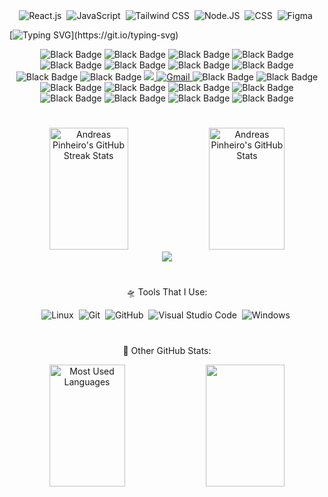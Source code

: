 <!-- <img width=100% src="https://capsule-render.vercel.app/api?type=waving&color=00bfbf&height=120&section=header"/> -->
<!--![HTML](https://img.shields.io/badge/-HTML-0D1117?style=for-the-badge&logo=html5&labelColor=0D1117)&nbsp;-->

<!-- 
  Stacks:
-->
<div align="center">
  <img src="https://img.shields.io/badge/-React.js-0D1117?style=for-the-badge&logo=react&labelColor=0D1117" alt="React.js">&nbsp;
  <img src="https://img.shields.io/badge/-JavaScript-0D1117?style=for-the-badge&logo=javascript&labelColor=0D1117&textColor=0D1117" alt="JavaScript">&nbsp;
  <img src="https://img.shields.io/badge/-Tailwind%20CSS-0D1117?style=for-the-badge&logo=tailwindcss&labelColor=0D1117&textColor=0D1117" alt="Tailwind CSS">&nbsp;
  <img src="https://img.shields.io/badge/-Node.JS-0D1117?style=for-the-badge&logo=node.js&labelColor=0D1117&textColor=0D1117" alt="Node.JS">&nbsp;
  <img src="https://img.shields.io/badge/-CSS-0D1117?style=for-the-badge&logo=CSS3&logoColor=1572B6&labelColor=0D1117" alt="CSS">&nbsp;
  <img src="https://img.shields.io/badge/-figma-0D1117?style=for-the-badge&logo=figma&labelColor=0D1117" alt="Figma">&nbsp;
</div>
<p></p>
<p></p>
<p></p>
<p></p>
<p></p>
<p></p>

<!--
  Typing Presentation & Paragraph:
-->
[![Typing SVG](https://readme-typing-svg.herokuapp.com/?color=00b5f7&size=35&center=true&vCenter=true&width=1000&lines=🪐+Hey,+i'm+Andreas+Pinheiro+=];⚛️+I'm+a+React+developer+=};🚀+I'm+17+years+old+•ᴗ•;)](https://git.io/typing-svg)
<p></p>
<p></p>
<p></p>
<p></p>
<p></p>
<p></p>

<div align="center">
    <img src="https://img.shields.io/badge/-000000?style=for-the-badge&logoColor=000000&labelColor=000000" alt="Black Badge" />
    <img src="https://img.shields.io/badge/-000000?style=for-the-badge&logoColor=000000&labelColor=000000" alt="Black Badge" />
    <img src="https://img.shields.io/badge/-000000?style=for-the-badge&logoColor=000000&labelColor=000000" alt="Black Badge" />
    <img src="https://img.shields.io/badge/-000000?style=for-the-badge&logoColor=000000&labelColor=000000" alt="Black Badge" />
    <img src="https://img.shields.io/badge/-000000?style=for-the-badge&logoColor=000000&labelColor=000000" alt="Black Badge" />
    <img src="https://img.shields.io/badge/-000000?style=for-the-badge&logoColor=000000&labelColor=000000" alt="Black Badge" />
    <img src="https://img.shields.io/badge/-000000?style=for-the-badge&logoColor=000000&labelColor=000000" alt="Black Badge" />
    <img src="https://img.shields.io/badge/-000000?style=for-the-badge&logoColor=000000&labelColor=000000" alt="Black Badge" />
    <img src="https://img.shields.io/badge/-000000?style=for-the-badge&logoColor=000000&labelColor=000000" alt="Black Badge" />
    <img src="https://img.shields.io/badge/-000000?style=for-the-badge&logoColor=000000&labelColor=000000" alt="Black Badge" />
    <a href="#">
      <img src="https://img.shields.io/badge/LinkedIn-0077B5?style=for-the-badge&logo=linkedin&logoColor=white" target="_blank" />
    </a>
    <a href="#"> 
      <img src="https://img.shields.io/badge/-Gmail-FF0000?style=for-the-badge&logo=gmail&logoColor=ffffff" alt="Gmail" />
    </a>
    <img src="https://img.shields.io/badge/-000000?style=for-the-badge&logoColor=000000&labelColor=000000" alt="Black Badge" />
    <img src="https://img.shields.io/badge/-000000?style=for-the-badge&logoColor=000000&labelColor=000000" alt="Black Badge" />
    <img src="https://img.shields.io/badge/-000000?style=for-the-badge&logoColor=000000&labelColor=000000" alt="Black Badge" />
    <img src="https://img.shields.io/badge/-000000?style=for-the-badge&logoColor=000000&labelColor=000000" alt="Black Badge" />
    <img src="https://img.shields.io/badge/-000000?style=for-the-badge&logoColor=000000&labelColor=000000" alt="Black Badge" />
    <img src="https://img.shields.io/badge/-000000?style=for-the-badge&logoColor=000000&labelColor=000000" alt="Black Badge" />
    <img src="https://img.shields.io/badge/-000000?style=for-the-badge&logoColor=000000&labelColor=000000" alt="Black Badge" />
    <img src="https://img.shields.io/badge/-000000?style=for-the-badge&logoColor=000000&labelColor=000000" alt="Black Badge" />
    <img src="https://img.shields.io/badge/-000000?style=for-the-badge&logoColor=000000&labelColor=000000" alt="Black Badge" />
    <img src="https://img.shields.io/badge/-000000?style=for-the-badge&logoColor=000000&labelColor=000000" alt="Black Badge" />
</div> 

#

<!--
  Streak & Status
-->
<div align="center">  
  <img width="50%" height="195px" src="https://github-readme-streak-stats-salesp07.vercel.app/?user=Andreas-Pinheiro&count_private=true&theme=tokyonight&hide_border=true" alt="Andreas Pinheiro's GitHub Streak Stats" /> 
  <img width="49%" height="195px" src="https://github-readme-stats.vercel.app/api?username=Andreas-Pinheiro&show_icons=true&count_private=true&hide_border=true&theme=tokyonight" alt="Andreas Pinheiro's GitHub Stats" />
</div>

<!--
  Contributions Graph
-->
<div align="center">
  <img src="https://github-readme-activity-graph.vercel.app/graph?username=Andreas-Pinheiro&bg_color=000000&color=15e5a6&line=07e9a5&point=0a855c&area=true&hide_border=true)](https://github.com/ashutosh00710/github-readme-activity-graph">
</div>

#
<!--
  Tools Area:
-->
<p align="center">
    🛸 Tools That I Use:
</p>
<div align="center">
    <img src="https://img.shields.io/badge/-Linux-0D1117?style=for-the-badge&logo=linux&labelColor=0D1117" alt="Linux">&nbsp;
    <img src="https://img.shields.io/badge/-Git-0D1117?style=for-the-badge&logo=git&labelColor=0D1117" alt="Git">&nbsp;
    <img src="https://img.shields.io/badge/-GitHub-0D1117?style=for-the-badge&logo=github&labelColor=0D1117" alt="GitHub">&nbsp;
    <img src="https://img.shields.io/badge/-Visual%20Studio%20Code-0D1117?style=for-the-badge&logo=visualstudiocode&labelColor=0D1117" alt="Visual Studio Code">&nbsp;
    <img src="https://img.shields.io/badge/-Windows-0D1117?style=for-the-badge&logo=windows&labelColor=0D1117" alt="Windows">&nbsp;
</div>

#
<!--
  Level, Achievements & Most Used Languages:
-->
<p align="center">
    🌙 Other GitHub Stats:
</p>
<div align="center">
  <img width="49%" height="195px" src="https://github-readme-stats.vercel.app/api/top-langs/?username=Andreas-Pinheiro&layout=compact&hide_border=true&margin-h=109px&theme=tokyonight" alt="Most Used Languages"/>
  <img width="50%" height="195px" src="https://github-profile-trophy.vercel.app/?username=Andreas-Pinheiro&theme=dracula&row=2&no-bg=false&column=5&margin-w=0&margin-h=0" />
</div>

